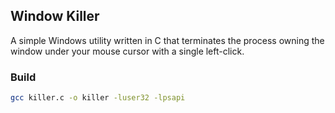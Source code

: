 ## Window Killer

A simple Windows utility written in C that terminates the process owning the window under your mouse cursor with a single left-click.

### Build

```bash
gcc killer.c -o killer -luser32 -lpsapi
```


